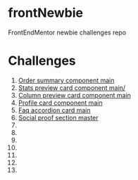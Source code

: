 # frontNewbie
FrontEndMentor newbie challenges repo

# Challenges

1. <a href="https://ransse.github.io/frontNewbie/1-order-summary-component-main/">Order summary component main</a>
2. <a href="https://ransse.github.io/frontNewbie/2-stats-preview-card-component-main/">Stats preview card component main/</a>
3. <a href="https://ransse.github.io/frontNewbie/3-column-preview-card-component-main/">Column preview card component main</a>
4. <a href="https://ransse.github.io/frontNewbie/4-profile-card-component-main/">Profile card component main</a>
5. <a href="https://ransse.github.io/frontNewbie/5-faq-accordion-card-main/">Faq accordion card main</a>
6. <a href="https://ransse.github.io/frontNewbie/6-social-proof-section-master/">Social proof section master</a>
7. <a href="https://ransse.github.io/frontNewbie/"></a>
8. <a href="https://ransse.github.io/frontNewbie/"></a>
9. <a href="https://ransse.github.io/frontNewbie/"></a>
10. <a href="https://ransse.github.io/frontNewbie/"></a>
11. <a href="https://ransse.github.io/frontNewbie/"></a>
12. <a href="https://ransse.github.io/frontNewbie/"></a>
13. <a href="https://ransse.github.io/frontNewbie/"></a>
